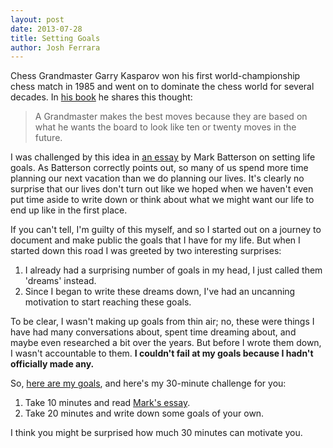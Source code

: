```yaml
---
layout: post
date: 2013-07-28
title: Setting Goals
author: Josh Ferrara
---
```

Chess Grandmaster Garry Kasparov won his first world-championship chess match in 1985 and went on to dominate the chess world for several decades. In [his book](http://www.amazon.com/How-Life-Imitates-Chess-Boardroom/dp/1596913886/) he shares this thought:

> A Grandmaster makes the best moves because they are based on what he wants the board to look like ten or twenty moves in the future.

I was challenged by this idea in [an essay](http://chasethegoose.com/files/10-steps-to-setting-life-goals.pdf) by Mark Batterson on setting life goals. As Batterson correctly points out, so many of us spend more time planning our next vacation than we do planning our lives. It's clearly no surprise that our lives don't turn out like we hoped when we haven't even put time aside to write down or think about what we might want our life to end up like in the first place.

If you can't tell, I'm guilty of this myself, and so I started out on a journey to document and make public the goals that I have for my life. But when I started down this road I was greeted by two interesting surprises:

1. I already had a surprising number of goals in my head, I just called them 'dreams' instead.
2. Since I began to write these dreams down, I've had an uncanning motivation to start reaching these goals.
    
To be clear, I wasn't making up goals from thin air; no, these were things I have had many conversations about, spent time dreaming about, and maybe even researched a bit over the years. But before I wrote them down, I wasn't accountable to them. **I couldn't fail at my goals because I hadn't officially made any.**

So, [here are my goals](http://josh-bob.com/goals/), and here's my 30-minute challenge for you:

1. Take 10 minutes and read [Mark's essay](http://chasethegoose.com/files/10-steps-to-setting-life-goals.pdf).
2. Take 20 minutes and write down some goals of your own.

I think you might be surprised how much 30 minutes can motivate you.
